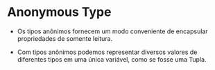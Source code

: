 # Anonymous Type
* Os tipos anônimos fornecem um modo conveniente de encapsular propriedades de somente leitura.

* Com tipos anônimos podemos representar diversos valores de diferentes tipos em uma única variável, como se fosse uma Tupla.
